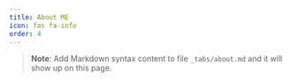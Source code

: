 ```yaml
---
title: About ME
icon: fas fa-info
order: 4
---
```



> **Note**: Add Markdown syntax content to file `_tabs/about.md` and it will show up on this page.
